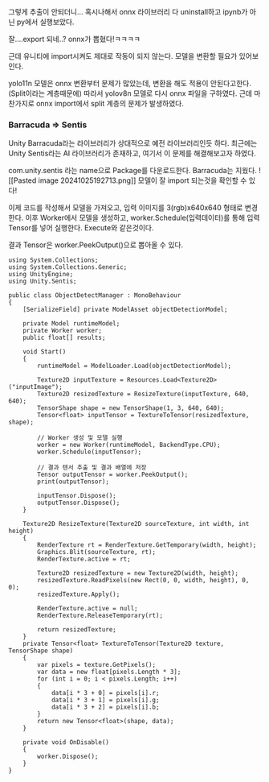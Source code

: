 그렇게 추출이 안되더니...
혹시나해서 onnx 라이브러리 다 uninstall하고
ipynb가 아닌 py에서 실행보았다.

잘....export 되네..? onnx가 뽑혔다!ㅋㅋㅋㅋ

근데 유니티에 import시켜도 제대로 작동이 되지 않는다.
모델을 변환할 필요가 있어보인다.

yolo11n  모델은 onnx 변환부터 문제가 많았는데, 변환을 해도 적용이 안된다고한다. (Split이라는 계층때문에)
따라서 yolov8n 모델로 다시 onnx 파일을 구하였다. 근데 마찬가지로 onnx import에서 split 계층의 문제가 발생하였다.

### Barracuda => Sentis
Unity Barracuda라는 라이브러리가 상대적으로 예전 라이브러리인듯 하다.
최근에는 Unity Sentis라는 AI 라이브러리가 존재하고, 여기서 이 문제를 해결해보고자 하였다.

com.unity.sentis 라는 name으로 Package를 다운로드한다. Barracuda는 지웠다.
![[Pasted image 20241025192713.png]]
모델이 잘 import 되는것을 확인할 수 있다!

이제 코드를 작성해서 모델을 가져오고, 입력 이미지를 3(rgb)x640x640 형태로 변경한다.
이후 Worker에서 모델을 생성하고, worker.Schedule(입력데이터)를 통해 입력 Tensor를 넣어 실행한다. Execute와 같은것이다.

결과 Tensor은 worker.PeekOutput()으로 뽑아올 수 있다.

```
using System.Collections;
using System.Collections.Generic;
using UnityEngine;
using Unity.Sentis;

public class ObjectDetectManager : MonoBehaviour
{
    [SerializeField] private ModelAsset objectDetectionModel;

    private Model runtimeModel;
    private Worker worker;
    public float[] results;

    void Start()
    {
        runtimeModel = ModelLoader.Load(objectDetectionModel);

        Texture2D inputTexture = Resources.Load<Texture2D>("inputImage");
        Texture2D resizedTexture = ResizeTexture(inputTexture, 640, 640);
        TensorShape shape = new TensorShape(1, 3, 640, 640);
        Tensor<float> inputTensor = TextureToTensor(resizedTexture, shape);

        // Worker 생성 및 모델 실행
        worker = new Worker(runtimeModel, BackendType.CPU);
        worker.Schedule(inputTensor);

        // 결과 텐서 추출 및 결과 배열에 저장
        Tensor outputTensor = worker.PeekOutput();
        print(outputTensor);

        inputTensor.Dispose();
        outputTensor.Dispose();
    }

    Texture2D ResizeTexture(Texture2D sourceTexture, int width, int height)
    {
        RenderTexture rt = RenderTexture.GetTemporary(width, height);
        Graphics.Blit(sourceTexture, rt);
        RenderTexture.active = rt;

        Texture2D resizedTexture = new Texture2D(width, height);
        resizedTexture.ReadPixels(new Rect(0, 0, width, height), 0, 0);
        resizedTexture.Apply();

        RenderTexture.active = null;
        RenderTexture.ReleaseTemporary(rt);

        return resizedTexture;
    }
    private Tensor<float> TextureToTensor(Texture2D texture, TensorShape shape)
    {
        var pixels = texture.GetPixels();
        var data = new float[pixels.Length * 3];
        for (int i = 0; i < pixels.Length; i++)
        {
            data[i * 3 + 0] = pixels[i].r;
            data[i * 3 + 1] = pixels[i].g;
            data[i * 3 + 2] = pixels[i].b;
        }
        return new Tensor<float>(shape, data);
    }

    private void OnDisable()
    {
        worker.Dispose();
    }
}

```